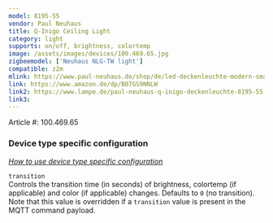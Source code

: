 ```yaml
---
model: 8195-55
vendor: Paul Neuhaus 
title: Q-Inigo Ceiling Light
category: light
supports: on/off, brightness, colortemp
image: /assets/images/devices/100.469.65.jpg
zigbeemodel: ['Neuhaus NLG-TW light']
compatible: z2m
mlink: https://www.paul-neuhaus.de/shop/de/led-deckenleuchte-modern-smart-home-43779.html
link: https://www.amazon.de/dp/B07GS9NNLW
link2: https://www.lampe.de/paul-neuhaus-q-inigo-deckenleuchte-8195-55.html
link3: 
---
```

Article #: 100.469.65  

### Device type specific configuration
*[How to use device type specific configuration](https://www.zigbee2mqtt.io/information/configuration)*


`transition`   
Controls the transition time (in seconds) of brightness,
colortemp (if applicable) and color (if applicable) changes. Defaults to `0` (no transition).
Note that this value is overridden if a `transition` value is present in the MQTT command payload. 

